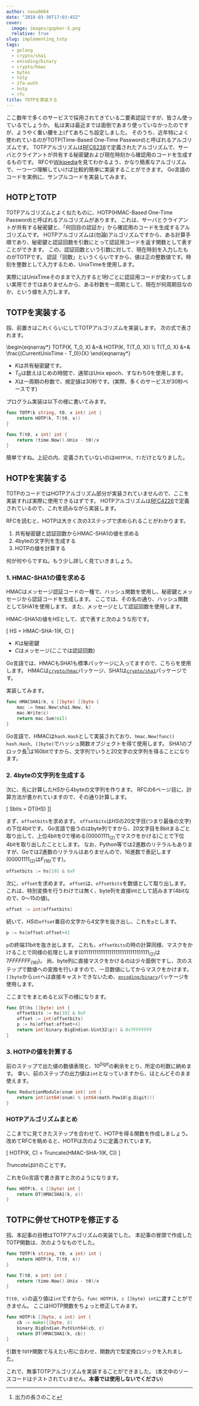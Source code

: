 ```yaml
---
author: nasa9084
date: "2018-03-30T17:03:45Z"
cover:
  image: images/gopher-5.png
  relative: true
slug: implementing_totp
tags:
  - golang
  - crypto/sha1
  - encoding/binary
  - crypto/hmac
  - bytes
  - totp
  - 2fa-auth
  - hotp
  - rfc
title: TOTPを実装する
---
```



ここ数年で多くのサービスで採用されてきている二要素認証ですが、皆さん使っているでしょうか。
私は実は最近までは面倒であまり使っていなかったのですが、ようやく重い腰を上げてあちこち設定しました。
そのうち、近年特によく使われているのがTOTP(Time-Based One-Time Password)と呼ばれるアルゴリズムです。
TOTPアルゴリズムは[RFC6238](https://tools.ietf.org/html/rfc6238)で定義されたアルゴリズムで、サーバとクライアントが共有する秘密鍵および現在時刻から確認用のコードを生成するものです。
RFCや[Wikipedia](https://en.wikipedia.org/wiki/Time-based_One-time_Password_algorithm)を見てわかるよう、かなり簡素なアルゴリズムで、一つ一つ理解していけば比較的簡単に実装することができます。
Go言語のコードを実例に、サンプルコードを実装してみます。

## HOTPとTOTP

TOTPアルゴリズムとよく似たものに、HOTP(HMAC-Based One-Time Password)と呼ばれるアルゴリズムがあります。
これは、サーバとクライアントが共有する秘密鍵と、「何回目の認証か」から確認用のコードを生成するアルゴリズムです。
HOTPアルゴリズムは(勿論)アルゴリズムですから、ある計算手順であり、秘密鍵と認証回数を引数にとって認証用コードを返す関数として表すことができます。
この、認証回数という引数に対して、現在時刻を入力したものがTOTPです。
認証「回数」というくらいですから、値は正の整数値です。時刻を整数として入力するため、UnixTimeを使用します。

実際にはUnixTimeそのままで入力すると1秒ごとに認証用コードが変わってしまい実用できではありませんから、ある秒数を一周期として、現在が何周期目なのか、という値を入力します。

## TOTPを実装する

扨、前置きはこれくらいにしてTOTPアルゴリズムを実装します。
次の式で表されます。

\begin{eqnarray*}
TOTP(K, T_0, X) &=& HOTP(K, T(T_0, X)) \\\\
T(T_0, X) &=& \frac{(CurrentUnixTime - T_0)}{X}
\end{eqnarray*}

* $K$は共有秘密鍵です。
* $T_0$は数えはじめの時間で、通常はUnix epoch、すなわち0を使用します。
* $X$は一周期の秒数で、規定値は30秒です。(実際、多くのサービスが30秒ベースです)

プログラム実装は以下の様に書いてみます。

``` go
func TOTP(k string, t0, x int) int {
    return HOTP(k, T(t0, x))
}

func T(t0, x int) int {
    return (time.Now().Unix - t0)/x
}
```

簡単ですね。上記の内、定義されていないのは`HOTP(K, T)`だけとなりました。

## HOTPを実装する

TOTPのコードではHOTPアルゴリズム部分が実装されていませんので、ここを実装すれば実際に使用できるはずです。
HOTPアルゴリズムは[RFC4226](https://tools.ietf.org/html/rfc4226)で定義されているので、これを読みながら実装します。

RFCを読むと、HOTPは大きく次の3ステップで求められることがわかります。

1. 共有秘密鍵と認証回数からHMAC-SHA1の値を求める
2. 4byteの文字列を生成する
3. HOTPの値を計算する

何が何やらですね。もう少し詳しく見ていきましょう。

### 1. HMAC-SHA1の値を求める

HMACはメッセージ認証コードの一種で、ハッシュ関数を使用し、秘密鍵とメッセージから認証コードを生成します。
ここでは、その名の通り、ハッシュ関数としてSHA1を使用します。
また、メッセージとして認証回数を使用します。

HMAC-SHA1の値を$HS$として、式で表すと次のような形です。

\[
HS = HMAC-SHA-1(K, C)
\]

* $K$は秘密鍵
* $C$はメッセージ(ここでは認証回数)

Go言語では、HMACもSHA1も標準パッケージに入ってますので、こちらを使用します。
HMACは[`crypto/hmac`](https://golang.org/pkg/crypto/hmac)パッケージ、SHA1は[`crypto/sha1`](https://golang.org/pkg/crypto/sha1)パッケージです。

実装してみます。

``` go
func HMACSHA1(k, c []byte) []byte {
    mac := hmac.New(sha1.New, k)
    mac.Write(c)
    return mac.Sum(nil)
}
```

Go言語で、HMACは`hash.Hash`として実装されており、`hmac.New(func() hash.Hash, []byte)`でハッシュ関数オブジェクトを得て使用します。
SHA1のブロック長[^block_length]は160bitですから、文字列でいうと20文字の文字列を得ることになります。

### 2. 4byteの文字列を生成する

次に、先に計算した$HS$から4byteの文字列を作ります。
RFCの6ページ目に、計算方法が書かれていますので、その通り計算します。

\[
Sbits = DT(HS)
\]]

まず、`offsetbits`を求めます。
`offsetbits`は$HS$の20文字目(つまり最後の文字)の下位4bitです。
Go言語で扱うのはbyte列ですから、20文字目を8bitまるごと取り出して、上位4bitを0で埋める($00001111_{(2)}$でマスクをかける)ことで下位4bitを取り出したこととします。
なお、Python等では2進数のリテラルもありますが、Goでは2進数のリテラルはありませんので、16進数で表記します($00001111_{(2)}$は$F_{(16)}$です)。

``` go
offsetbits := hs[19] & 0xF
```

次に、`offset`を求めます。
`offset`は、`offsetbits`を数値として取り出します。
これは、特別変換を行うわけでは無く、byte列を直接intとして読みます(4bitなので、0〜15の値)。

``` go
offset := int(offsetbits)
```

続いて、$HS$の`offset`番目の文字から4文字を抜き出し、これを`p`とします。

``` go
p := hs[offset:offset+4]
```

`p`の終端31bitを抜き出します。
これも、`offsetbits`の時の計算同様、マスクをかけることで同様の処理とします($01111111111111111111111111111111_{(2)}$は$7FFFFFFF_{(16)}$)。
尚、byte列に直接マスクをかけるのは少々面倒ですし、次のステップで数値への変換を行いますので、一旦数値にしてからマスクをかけます。
`[]byte`から`int`へは直接キャストできないため、[`encoding/binary`](https://golang.org/pkg/encoding/binary)パッケージを使用します。

ここまでをまとめると以下の様になります。

``` go
func DT(hs []byte) int {
    offsetbits := hs[19] & 0xF
    offset := int(offsetbits)
    p := hs[offset:offset+4]
    return int(binary.BigEndian.Uint32(p)) & 0x7FFFFFFF
}
```

### 3. HOTPの値を計算する

前のステップで出た値の数値表現と、$10^{Digit}$の剰余をとり、所定の桁数に納めます。
幸い、前のステップの出力値は`int`となっていますから、ほとんどそのまま使えます。

``` go
func ReductionModulo(snum int) int {
    return int(int64(snum) % int64(math.Pow10(g.Digit)))
}
```

### HOTPアルゴリズムまとめ

ここまでに見てきたステップを合わせて、HOTPを得る関数を作成しましょう。
改めてRFCを眺めると、HOTPは次のように定義されています。

\[
HOTP(K, C) = Truncate(HMAC-SHA-1(K, C))
\]

$Truncate$は`DT`のことです。

これをGo言語で書き直すと次のようになります。

``` go
func HOTP(k, c []byte) int {
    return DT(HMACSHA1(k, c))
}
```

## TOTPに併せてHOTPを修正する

扨、本記事の目標はTOTPアルゴリズムの実装でした。
本記事の冒頭で作成したTOTP関数は、次のようなものでした。

``` go
func TOTP(k string, t0, x int) int {
    return HOTP(k, T(t0, x))
}

func T(t0, x int) int {
    return (time.Now().Unix - t0)/x
}
```

`T(t0, x)`の返り値は`int`ですから、`func HOTP(k, c []byte) int`に渡すことができません。
ここはHOTP関数をちょっと修正してみます。

``` go
func HOTP(k []byte, c int) int {
    cb := make([]byte, 8)
    binary.BigEndian.PutUint64(cb, c)
    return DT(HMACSHA1(k, cb))
}
```

引数を`TOTP`関数で与えたい形に合わせ、関数内で型変換ロジックを入れました。

これで、無事TOTPアルゴリズムを実装することができました。
(本文中のソースコードはテストされていません。**本番では使用しないでください**)


[^block_length]: 出力の長さのこと

